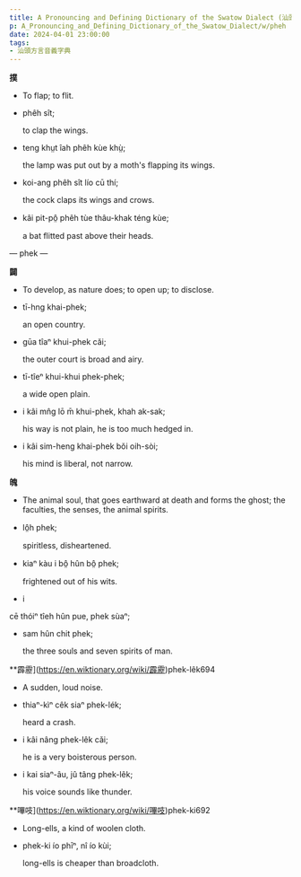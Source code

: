 ```yaml
---
title: A Pronouncing and Defining Dictionary of the Swatow Dialect (汕頭方言音義字典) / pheh
p: A_Pronouncing_and_Defining_Dictionary_of_the_Swatow_Dialect/w/pheh
date: 2024-04-01 23:00:00
tags: 
- 汕頭方言音義字典
---
```



**撲**
- To flap; to flit.

- phêh sît;

  to clap the wings.

- teng khṳt îah phêh kùe khṳ̀;

  the lamp was put out by a moth's flapping its wings.

- koi-ang phêh sît lío cū thí;

  the cock claps its wings and crows.

- kâi pit-pô̤ phêh tùe thâu-khak téng kùe;

  a bat flitted past above their heads.

— phek —

**闢**
- To develop, as nature does; to open up; to disclose.

- tī-hng khai-phek;

  an open country.

- gūa tîaⁿ khui-phek căi;

  the outer court is broad and airy.

- tī-tîeⁿ khui-khui phek-phek;

  a wide open plain.

- i kâi mn̂g lō m̄ khui-phek, khah ak-sak;

  his way is not plain, he is too much hedged in.

- i kâi sim-heng khai-phek bŏi oih-sòi;

  his mind is liberal, not narrow.

**魄**
- The animal soul, that goes earthward at death and forms the ghost; the faculties, the senses, the animal spirits.

- lô̤h phek;

  spiritless, disheartened.

- kiaⁿ kàu i bô̤ hûn bô̤ phek;

  frightened out of his wits.

- i

 

 

 



 cē thóiⁿ tîeh hûn pue, phek sùaⁿ;

- sam hûn chit phek;

  the three souls and seven spirits of man.

**霹靂](https://en.wiktionary.org/wiki/霹靂)phek-lêk694
- A sudden, loud noise.

- thiaⁿ-kìⁿ cêk siaⁿ phek-lék;

  heard a crash.

- i kâi nâng phek-lêk cǎi;

  he is a very boisterous person.

- i kai siaⁿ-âu, jû tâng phek-lêk;

  his voice sounds like thunder.

**嗶吱](https://en.wiktionary.org/wiki/嗶吱)phek-ki692
- Long-ells, a kind of woolen cloth.

- phek-ki ío phīⁿ, nî ío kùi;

  long-ells is cheaper than broadcloth.